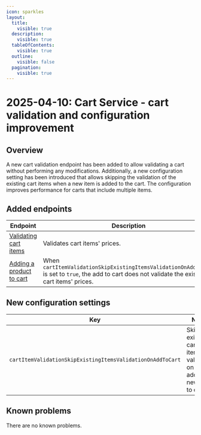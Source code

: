 ```yaml
---
icon: sparkles
layout:
  title:
    visible: true
  description:
    visible: true
  tableOfContents:
    visible: true
  outline:
    visible: false
  pagination:
    visible: true
---
```

# 2025-04-10: Cart Service - cart validation and configuration improvement

## Overview

A new cart validation endpoint has been added to allow validating a cart without performing any modifications.
Additionally, a new configuration setting has been introduced that allows skipping the validation of the existing cart items when a new item is added to the cart. The configuration improves performance for carts that include multiple items.

## Added endpoints

| Endpoint                                                                        | Description                                                                                                                                   |
|---------------------------------------------------------------------------------|-----------------------------------------------------------------------------------------------------------------------------------------------|
| [Validating cart items](https://developer.emporix.io/api-references/checkout/cart/api-reference/carts#get-cart-tenant-carts-cartid-validate)             | Validates cart items' prices.                                                                                                                  |
| [Adding a product to cart](https://developer.emporix.io/api-references/checkout/cart/api-reference/cart-items#post-cart-tenant-carts-cartid-items) | When `cartItemValidationSkipExistingItemsValidationOnAddToCart` is set to `true`, the add to cart does not validate the existing cart items' prices. |

## New configuration settings

| Key                                                         | Name                                                           | Type    |
|-------------------------------------------------------------|----------------------------------------------------------------|---------|
| `cartItemValidationSkipExistingItemsValidationOnAddToCart` | Skip existing cart items validation on adding new item to cart. | BOOLEAN |

## Known problems

There are no known problems.